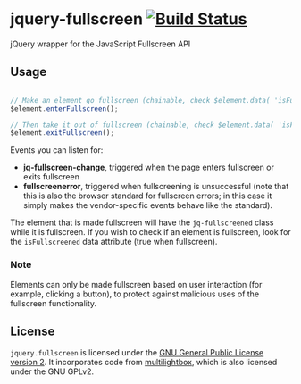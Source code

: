 jquery-fullscreen [![Build Status](https://travis-ci.org/theopolisme/jquery-fullscreen.png?branch=master)](https://travis-ci.org/theopolisme/jquery-fullscreen)
=================

jQuery wrapper for the JavaScript Fullscreen API

## Usage

```javascript

// Make an element go fullscreen (chainable, check $element.data( 'isFullscreened' ) for success)
$element.enterFullscreen();

// Then take it out of fullscreen (chainable, check $element.data( 'isFullscreened' ) for success)
$element.exitFullscreen();
```

Events you can listen for:

* **jq-fullscreen-change**, triggered when the page enters fullscreen or exits fullscreen
* **fullscreenerror**, triggered when fullscreening is unsuccessful (note that this is also the browser standard for fullscreen errors; in this case it simply makes the vendor-specific events behave like the standard).

The element that is made fullscreen will have the `jq-fullscreened` class while it is fullscreen. If you wish to check if an element is fullscreen, look for the `isFullscreened` data attribute (true when fullscreen).

### Note

Elements can only be made fullscreen based on user interaction (for example, clicking a button), to protect against malicious uses of the fullscreen functionality.

## License

`jquery.fullscreen` is licensed under the [GNU General Public License version 2](http://www.gnu.org/licenses/gpl-2.0.txt). It incorporates code from [multilightbox](https://gitorious.org/multilightbox), which is also licensed under the GNU GPLv2.
